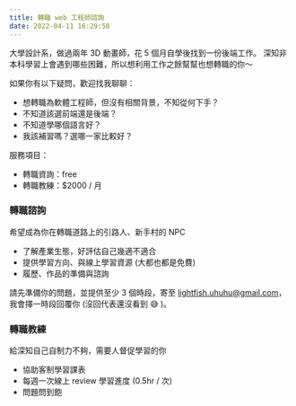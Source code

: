 ```yaml
---
title: 轉職 web 工程師諮詢
date: 2022-04-11 16:29:58
---
```


大學設計系，做過兩年 3D 動畫師，花 5 個月自學後找到一份後端工作。
深知非本科學習上會遇到哪些困難，所以想利用工作之餘幫幫也想轉職的你～

如果你有以下疑問，歡迎找我聊聊：
- 想轉職為軟體工程師，但沒有相關背景，不知從何下手？
- 不知道該選前端還是後端？
- 不知道學哪個語言好？
- 我該補習嗎？選哪一家比較好？

服務項目：
- 轉職資詢：free
- 轉職教練：$2000 / 月


### 轉職諮詢

希望成為你在轉職道路上的引路人、新手村的 NPC

- 了解產業生態，好評估自己幾適不適合
- 提供學習方向、與線上學習資源 (大都也都是免費)
- 履歷、作品的準備與諮詢

請先準備你的問題，並提供至少 3 個時段，寄至 lightfish.uhuhu@gmail.com，
我會擇一時段回覆你 (沒回代表還沒看到 😅 )。

### 轉職教練

給深知自己自制力不夠，需要人督促學習的你

- 協助客制學習課表
- 每週一次線上 review 學習進度 (0.5hr / 次)
- 問題問到飽